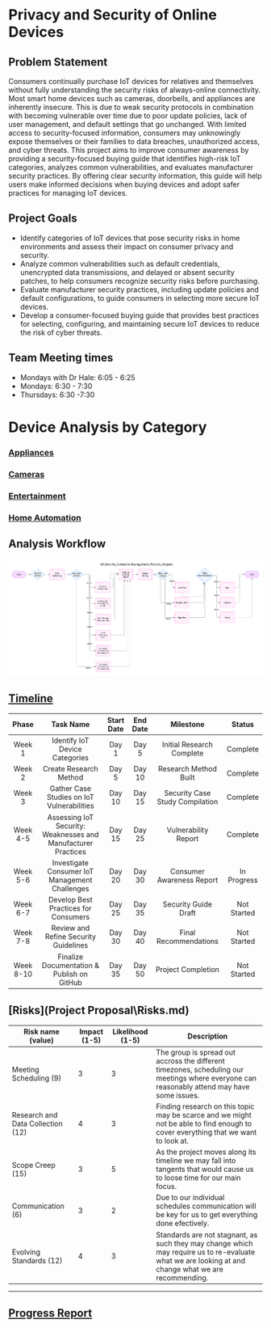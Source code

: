 # Privacy and Security of Online Devices
## Problem Statement
Consumers continually purchase IoT devices for relatives and themselves without fully understanding the security risks of always-online connectivity. Most smart home devices such as cameras, doorbells, and appliances are inherently insecure. This is due to weak security protocols in combination with becoming vulnerable over time due to poor update policies, lack of user management, and default settings that go unchanged. With limited access to security-focused information, consumers may unknowingly expose themselves or their families to data breaches, unauthorized access, and cyber threats. This project aims to improve consumer awareness by providing a security-focused buying guide that identifies high-risk IoT categories, analyzes common vulnerabilities, and evaluates manufacturer security practices. By offering clear security information, this guide will help users make informed decisions when buying devices and adopt safer practices for managing IoT devices.

## Project Goals
- Identify categories of IoT devices that pose security risks in home environments and assess their impact on consumer privacy and security.
- Analyze common vulnerabilities such as default credentials, unencrypted data transmissions, and delayed or absent security patches, to help consumers recognize security risks before purchasing.
- Evaluate manufacturer security practices, including update policies and default configurations, to guide consumers in selecting more secure IoT devices.
- Develop a consumer-focused buying guide that provides best practices for selecting, configuring, and maintaining secure IoT devices to reduce the risk of cyber threats.

## Team Meeting times  
- Mondays with Dr Hale: 6:05 - 6:25 
- Mondays: 6:30 - 7:30  
- Thursdays: 6:30 -7:30

# Device Analysis by Category
### [Appliances](Appliances/README.md)
### [Cameras](Cameras/README.md)
### [Entertainment](Entertainment/readme.md)
### [Home Automation](HomeAutomation/README.md)

## Analysis Workflow
![Process Flow Diagram](supportingdocs/IoT_Security_Evaluation-Buying_Guide_Process_Diagram.png)

## [Timeline](<Project Proposal\Timeline.md>)
| Phase  |  Task Name  |  Start Date  |  End Date  |  Milestone | Status |
| :----: | :---------: | :----------: | :--------: | :--------: | :----: |
| Week 1 |  Identify IoT Device Categories |  Day 1 |  Day 5  | Initial Research Complete | Complete |
| Week 2 |  Create Research Method |  Day 5 |  Day 10 |  Research Method Built | Complete |
| Week 3 |  Gather Case Studies on IoT Vulnerabilities |  Day 10 |  Day 15 |  Security Case Study Compilation | Complete |
| Week 4-5 |  Assessing IoT Security: Weaknesses and Manufacturer Practices |  Day 15 |  Day 25 |  Vulnerability Report | Complete |
| Week 5-6 |  Investigate Consumer IoT Management Challenges |  Day 20 |  Day 30 |  Consumer Awareness Report | In Progress |
| Week 6-7 |  Develop Best Practices for Consumers |  Day 25 |  Day 35 |  Security Guide Draft | Not Started |
| Week 7-8 |  Review and Refine Security Guidelines |  Day 30 |  Day 40  | Final Recommendations | Not Started |
| Week 8-10 |   Finalize Documentation & Publish on GitHub |  Day 35 |  Day 50  | Project Completion | Not Started |

## [Risks](Project Proposal\Risks.md)
|Risk name (value)  | Impact (1-5) | Likelihood (1-5) | Description |
|-------------------|--------------|------------------|-------------|
| Meeting Scheduling (9) | 3 | 3 | The group is spread out accross the different timezones, scheduling our meetings where everyone can reasonably attend may have some issues. |
| Research and Data Collection (12)| 4 | 3 | Finding research on this topic may be scarce and we might not be able to find enough to cover everything that we want to look at. |
| Scope Creep (15) | 3 | 5 | As the project moves along its timeline we may fall into tangents that would cause us to loose time for our main focus. |
| Communication (6) | 3 | 2 | Due to our individual schedules communication will be key for us to get everything done efectively. |
| Evolving Standards (12) | 4 | 3 | Standards are not stagnant, as such they may change which may require us to re-evaluate what we are looking at and change what we are recommending. |

___

## [Progress Report](<Project Checkin/Progress Report.md>)
